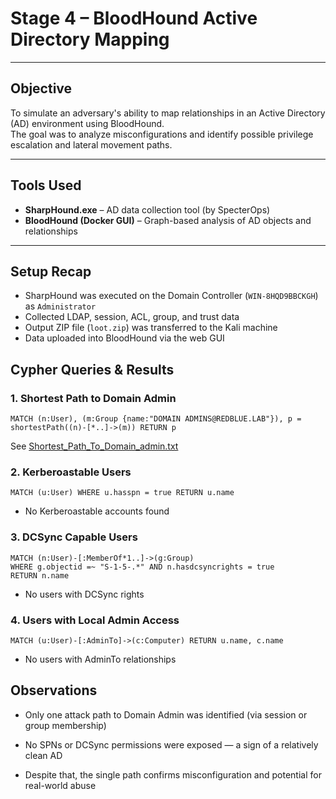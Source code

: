# Stage 4 – BloodHound Active Directory Mapping

---

## Objective

To simulate an adversary's ability to map relationships in an Active Directory (AD) environment using BloodHound.  
The goal was to analyze misconfigurations and identify possible privilege escalation and lateral movement paths.

---

## Tools Used

- **SharpHound.exe** – AD data collection tool (by SpecterOps)
- **BloodHound (Docker GUI)** – Graph-based analysis of AD objects and relationships

---

## Setup Recap

- SharpHound was executed on the Domain Controller (`WIN-8HQD9BBCKGH`) as `Administrator`
- Collected LDAP, session, ACL, group, and trust data
- Output ZIP file (`loot.zip`) was transferred to the Kali machine
- Data uploaded into BloodHound via the web GUI

## Cypher Queries & Results

### 1. Shortest Path to Domain Admin

```cypher
MATCH (n:User), (m:Group {name:"DOMAIN ADMINS@REDBLUE.LAB"}), p = shortestPath((n)-[*..]->(m)) RETURN p
```
See [Shortest_Path_To_Domain_admin.txt](https://github.com/xMohammadAsimx/RedBlue-Enterprise-Lab/blob/main/phase2_red_team/stage4_bloodhound_ad_mapping/screenshot/Shortest_Path_To_Domain_admin.txt)

### 2. Kerberoastable Users

```cypher
MATCH (u:User) WHERE u.hasspn = true RETURN u.name
```

- No Kerberoastable accounts found

### 3. DCSync Capable Users

``` cypher
MATCH (n:User)-[:MemberOf*1..]->(g:Group)
WHERE g.objectid =~ "S-1-5-.*" AND n.hasdcsyncrights = true
RETURN n.name
```
- No users with DCSync rights

### 4. Users with Local Admin Access

``` cypher
MATCH (u:User)-[:AdminTo]->(c:Computer) RETURN u.name, c.name
```
- No users with AdminTo relationships

## Observations

- Only one attack path to Domain Admin was identified (via session or group membership)

- No SPNs or DCSync permissions were exposed — a sign of a relatively clean AD

- Despite that, the single path confirms misconfiguration and potential for real-world abuse


